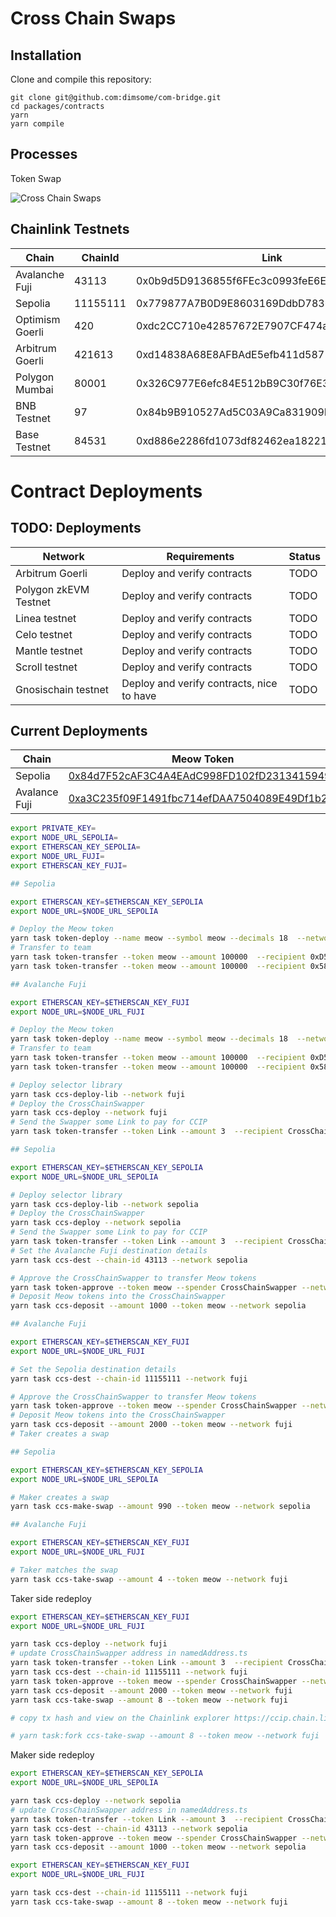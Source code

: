# Cross Chain Swaps

## Installation

Clone and compile this repository:

```
git clone git@github.com:dimsome/com-bridge.git
cd packages/contracts
yarn
yarn compile
```

## Processes

Token Swap

![Cross Chain Swaps](./docs/processes.png)

## Chainlink Testnets

| Chain           | ChainId  | Link                                       | CCIP Router                                |
| --------------- | -------- | ------------------------------------------ | ------------------------------------------ |
| Avalanche Fuji  | 43113    | 0x0b9d5D9136855f6FEc3c0993feE6E9CE8a297846 | 0x554472a2720e5e7d5d3c817529aba05eed5f82d8 |
| Sepolia         | 11155111 | 0x779877A7B0D9E8603169DdbD7836e478b4624789 | 0xd0daae2231e9cb96b94c8512223533293c3693bf |
| Optimism Goerli | 420      | 0xdc2CC710e42857672E7907CF474a69B63B93089f | 0xeb52e9ae4a9fb37172978642d4c141ef53876f26 |
| Arbitrum Goerli | 421613   | 0xd14838A68E8AFBAdE5efb411d5871ea0011AFd28 | 0x88E492127709447A5ABEFdaB8788a15B4567589E |
| Polygon Mumbai  | 80001    | 0x326C977E6efc84E512bB9C30f76E30c160eD06FB | 0x70499c328e1e2a3c41108bd3730f6670a44595d1 |
| BNB Testnet     | 97       | 0x84b9B910527Ad5C03A9Ca831909E21e236EA7b06 | 0x9527e2d01a3064ef6b50c1da1c0cc523803bcff2 |
| Base Testnet    | 84531    | 0xd886e2286fd1073df82462ea1822119600af80b6 | 0xa8c0c11bf64af62cdca6f93d3769b88bdd7cb93d |

# Contract Deployments

## TODO: Deployments

| Network               | Requirements                              | Status |
| --------------------- | ----------------------------------------- | ------ |
| Arbitrum Goerli       | Deploy and verify contracts               | TODO   |
| Polygon zkEVM Testnet | Deploy and verify contracts               | TODO   |
| Linea testnet         | Deploy and verify contracts               | TODO   |
| Celo testnet          | Deploy and verify contracts               | TODO   |
| Mantle testnet        | Deploy and verify contracts               | TODO   |
| Scroll testnet        | Deploy and verify contracts               | TODO   |
| Gnosischain testnet   | Deploy and verify contracts, nice to have | TODO   |

## Current Deployments

| Chain         | Meow Token                                                                                                                    | Cross Chain Swapper                                                                                                           |
| ------------- | ----------------------------------------------------------------------------------------------------------------------------- | ----------------------------------------------------------------------------------------------------------------------------- |
| Sepolia       | [0x84d7F52cAF3C4A4EAdC998FD102fD23134159495](https://sepolia.etherscan.io/address/0x84d7F52cAF3C4A4EAdC998FD102fD23134159495) | [0x5369B69810E7e682dc2ce04C9dF972Aa61887Fdc](https://sepolia.etherscan.io/address/0x5369B69810E7e682dc2ce04C9dF972Aa61887Fdc) |
| Avalance Fuji | [0xa3C235f09F1491fbc714efDAA7504089E49Df1b2](https://testnet.snowtrace.io/address/0xa3C235f09F1491fbc714efDAA7504089E49Df1b2) | [0x08bC993703b6e8a4ACe99E6F9687d87a4a5AEFeF](https://testnet.snowtrace.io/address/0x08bC993703b6e8a4ACe99E6F9687d87a4a5AEFeF) |

```sh
export PRIVATE_KEY=
export NODE_URL_SEPOLIA=
export ETHERSCAN_KEY_SEPOLIA=
export NODE_URL_FUJI=
export ETHERSCAN_KEY_FUJI=

## Sepolia

export ETHERSCAN_KEY=$ETHERSCAN_KEY_SEPOLIA
export NODE_URL=$NODE_URL_SEPOLIA

# Deploy the Meow token
yarn task token-deploy --name meow --symbol meow --decimals 18  --network sepolia
# Transfer to team
yarn task token-transfer --token meow --amount 100000  --recipient 0xD5fC6be6dA120227E5ACB5B6c1006A892b85BB32 --network sepolia
yarn task token-transfer --token meow --amount 100000  --recipient 0x589F6Cc29e9a08db99ab6896B2Fb3BBE28245233 --network sepolia

## Avalanche Fuji

export ETHERSCAN_KEY=$ETHERSCAN_KEY_FUJI
export NODE_URL=$NODE_URL_FUJI

# Deploy the Meow token
yarn task token-deploy --name meow --symbol meow --decimals 18  --network fuji
# Transfer to team
yarn task token-transfer --token meow --amount 100000  --recipient 0xD5fC6be6dA120227E5ACB5B6c1006A892b85BB32 --network fuji
yarn task token-transfer --token meow --amount 100000  --recipient 0x589F6Cc29e9a08db99ab6896B2Fb3BBE28245233 --network fuji

# Deploy selector library
yarn task ccs-deploy-lib --network fuji
# Deploy the CrossChainSwapper
yarn task ccs-deploy --network fuji
# Send the Swapper some Link to pay for CCIP
yarn task token-transfer --token Link --amount 3  --recipient CrossChainSwapper --network fuji

## Sepolia

export ETHERSCAN_KEY=$ETHERSCAN_KEY_SEPOLIA
export NODE_URL=$NODE_URL_SEPOLIA

# Deploy selector library
yarn task ccs-deploy-lib --network sepolia
# Deploy the CrossChainSwapper
yarn task ccs-deploy --network sepolia
# Send the Swapper some Link to pay for CCIP
yarn task token-transfer --token Link --amount 3  --recipient CrossChainSwapper --network sepolia
# Set the Avalanche Fuji destination details
yarn task ccs-dest --chain-id 43113 --network sepolia

# Approve the CrossChainSwapper to transfer Meow tokens
yarn task token-approve --token meow --spender CrossChainSwapper --network sepolia
# Deposit Meow tokens into the CrossChainSwapper
yarn task ccs-deposit --amount 1000 --token meow --network sepolia

## Avalanche Fuji

export ETHERSCAN_KEY=$ETHERSCAN_KEY_FUJI
export NODE_URL=$NODE_URL_FUJI

# Set the Sepolia destination details
yarn task ccs-dest --chain-id 11155111 --network fuji

# Approve the CrossChainSwapper to transfer Meow tokens
yarn task token-approve --token meow --spender CrossChainSwapper --network fuji
# Deposit Meow tokens into the CrossChainSwapper
yarn task ccs-deposit --amount 2000 --token meow --network fuji
# Taker creates a swap

## Sepolia

export ETHERSCAN_KEY=$ETHERSCAN_KEY_SEPOLIA
export NODE_URL=$NODE_URL_SEPOLIA

# Maker creates a swap
yarn task ccs-make-swap --amount 990 --token meow --network sepolia

## Avalanche Fuji

export ETHERSCAN_KEY=$ETHERSCAN_KEY_FUJI
export NODE_URL=$NODE_URL_FUJI

# Taker matches the swap
yarn task ccs-take-swap --amount 4 --token meow --network fuji
```

Taker side redeploy

```sh
export ETHERSCAN_KEY=$ETHERSCAN_KEY_FUJI
export NODE_URL=$NODE_URL_FUJI

yarn task ccs-deploy --network fuji
# update CrossChainSwapper address in namedAddress.ts
yarn task token-transfer --token Link --amount 3  --recipient CrossChainSwapper --network fuji
yarn task ccs-dest --chain-id 11155111 --network fuji
yarn task token-approve --token meow --spender CrossChainSwapper --network fuji
yarn task ccs-deposit --amount 2000 --token meow --network fuji
yarn task ccs-take-swap --amount 8 --token meow --network fuji

# copy tx hash and view on the Chainlink explorer https://ccip.chain.link/

# yarn task:fork ccs-take-swap --amount 8 --token meow --network fuji
```

Maker side redeploy

```sh
export ETHERSCAN_KEY=$ETHERSCAN_KEY_SEPOLIA
export NODE_URL=$NODE_URL_SEPOLIA

yarn task ccs-deploy --network sepolia
# update CrossChainSwapper address in namedAddress.ts
yarn task token-transfer --token Link --amount 3  --recipient CrossChainSwapper --network sepolia
yarn task ccs-dest --chain-id 43113 --network sepolia
yarn task token-approve --token meow --spender CrossChainSwapper --network sepolia
yarn task ccs-deposit --amount 1000 --token meow --network sepolia

export ETHERSCAN_KEY=$ETHERSCAN_KEY_FUJI
export NODE_URL=$NODE_URL_FUJI

yarn task ccs-dest --chain-id 11155111 --network fuji
yarn task ccs-take-swap --amount 8 --token meow --network fuji
```
